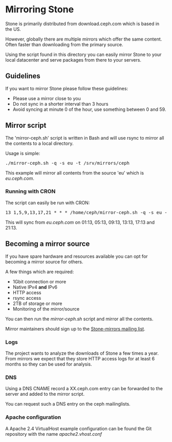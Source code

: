 # Mirroring Stone
Stone is primarily distributed from download.ceph.com which is based in the US.

However, globally there are multiple mirrors which offer the same content. Often
faster than downloading from the primary source.

Using the script found in this directory you can easily mirror Stone to your local
datacenter and serve packages from there to your servers.

## Guidelines
If you want to mirror Stone please follow these guidelines:
* Please use a mirror close to you
* Do not sync in a shorter interval than 3 hours
* Avoid syncing at minute 0 of the hour, use something between 0 and 59.

## Mirror script
The 'mirror-ceph.sh' script is written in Bash and will use rsync to mirror
all the contents to a local directory.

Usage is simple:

<pre>
./mirror-ceph.sh -q -s eu -t /srv/mirrors/ceph
</pre>

This example will mirror all contents from the source 'eu' which is *eu.ceph.com*.

### Running with CRON
The script can easily be run with CRON:

<pre>
13 1,5,9,13,17,21 * * * /home/ceph/mirror-ceph.sh -q -s eu -t /srv/mirrors/ceph
</pre>

This will sync from *eu.ceph.com* on 01:13, 05:13, 09:13, 13:13, 17:13 and 21:13.

## Becoming a mirror source
If you have spare hardware and resources available you can opt for becoming a mirror
source for others.

A few things which are required:
* 1Gbit connection or more
* Native IPv4 **and** IPv6
* HTTP access
* rsync access
* 2TB of storage or more
* Monitoring of the mirror/source

You can then run the *mirror-ceph.sh* script and mirror all the contents.

Mirror maintainers should sign up to the [Stone-mirrors mailing list](https://lists.ceph.io/postorius/lists/ceph-mirrors.ceph.io/).

### Logs
The project wants to analyze the downloads of Stone a few times a year. From mirrors
we expect that they store HTTP access logs for at least 6 months so they can be
used for analysis.

### DNS
Using a DNS CNAME record a XX.ceph.com entry can be forwarded to the server and
added to the mirror script.

You can request such a DNS entry on the ceph mailinglists.

### Apache configuration
A Apache 2.4 VirtualHost example configuration can be found the Git repository
with the name *apache2.vhost.conf*
